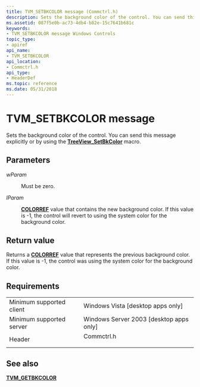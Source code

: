 ```yaml
---
title: TVM_SETBKCOLOR message (Commctrl.h)
description: Sets the background color of the control. You can send this message explicitly or by using the TreeView\_SetBkColor macro.
ms.assetid: 087f5e0b-ac73-4db4-b82e-15c7641b681c
keywords:
- TVM_SETBKCOLOR message Windows Controls
topic_type:
- apiref
api_name:
- TVM_SETBKCOLOR
api_location:
- Commctrl.h
api_type:
- HeaderDef
ms.topic: reference
ms.date: 05/31/2018
---
```


# TVM\_SETBKCOLOR message

Sets the background color of the control. You can send this message explicitly or by using the [**TreeView\_SetBkColor**](/windows/desktop/api/Commctrl/nf-commctrl-treeview_setbkcolor) macro.

## Parameters

<dl> <dt>

*wParam* 
</dt> <dd>Must be zero.</dd> <dt>

*lParam* 
</dt> <dd>

[**COLORREF**](/windows/desktop/gdi/colorref) value that contains the new background color. If this value is -1, the control will revert to using the system color for the background color.

</dd> </dl>

## Return value

Returns a [**COLORREF**](/windows/desktop/gdi/colorref) value that represents the previous background color. If this value is -1, the control was using the system color for the background color.

## Requirements



|                                     |                                                                                       |
|-------------------------------------|---------------------------------------------------------------------------------------|
| Minimum supported client<br/> | Windows Vista \[desktop apps only\]<br/>                                        |
| Minimum supported server<br/> | Windows Server 2003 \[desktop apps only\]<br/>                                  |
| Header<br/>                   | <dl> <dt>Commctrl.h</dt> </dl> |



## See also

<dl> <dt>

[**TVM\_GETBKCOLOR**](tvm-getbkcolor.md)
</dt> </dl>

 

